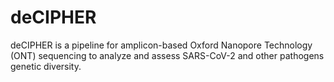 # deCIPHER
deCIPHER is a pipeline for amplicon-based Oxford Nanopore Technology (ONT) sequencing to analyze and assess SARS-CoV-2 and other pathogens genetic diversity. 
